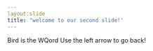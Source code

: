 ```yaml
---
layout:slide
title: "welcome to our second slide!'
---
```

Bird is the WQord
Use the left arrow to go back!

